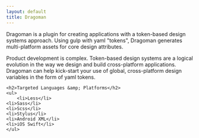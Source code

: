 ```yaml
---
layout: default
title: Dragoman
---
```


<div class="post">
<!-- 	<h1 class="pageTitle">What is it?</h1>
 --><!-- 	<img src="{{ '/assets/img/touring.jpg' | prepend: site.baseurl }}" alt=""> 
 -->	
  <p class="intro">Dragoman is a plugin for creating applications with a token-based design systems approach. Using gulp with yaml "tokens", Dragoman generates multi-platform assets for core design attributes.</p>
	<p>Product development is complex. Token-based design systems are a logical evolution in the way we design and build cross-platform applications. Dragoman can help kick-start your use of global, cross-platform design variables in the form of yaml tokens.</p>
  

	<h2>Targeted Languages &amp; Platforms</h2>
	<ul>
		<li>Less</li>
    <li>Sass</li>
    <li>Scss</li>
    <li>Stylus</li>
    <li>Android XML</li>
    <li>iOS Swift</li>
  	</ul>
</div>

